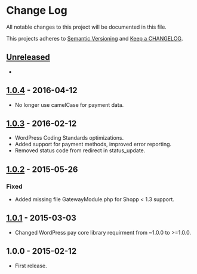 # Change Log

All notable changes to this project will be documented in this file.

This projects adheres to [Semantic Versioning](http://semver.org/) and [Keep a CHANGELOG](http://keepachangelog.com/).

## [Unreleased][unreleased]
- 

## [1.0.4] - 2016-04-12
- No longer use camelCase for payment data.

## [1.0.3] - 2016-02-12
- WordPress Coding Standards optimizations.
- Added support for payment methods, improved error reporting.
- Removed status code from redirect in status_update.

## [1.0.2] - 2015-05-26
### Fixed
- Added missing file GatewayModule.php for Shopp < 1.3 support.

## [1.0.1] - 2015-03-03
- Changed WordPress pay core library requirment from ~1.0.0 to >=1.0.0.

## 1.0.0 - 2015-02-12
- First release.

[unreleased]: https://github.com/wp-pay-extensions/shopp/compare/1.0.4...HEAD
[1.0.4]: https://github.com/wp-pay-extensions/shopp/compare/1.0.3...1.0.4
[1.0.3]: https://github.com/wp-pay-extensions/shopp/compare/1.0.2...1.0.3
[1.0.2]: https://github.com/wp-pay-extensions/shopp/compare/1.0.1...1.0.2
[1.0.1]: https://github.com/wp-pay-extensions/shopp/compare/1.0.0...1.0.1
